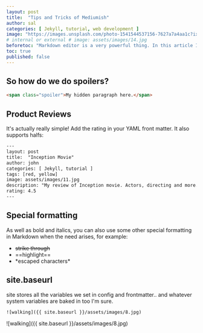 ```yaml
---
layout: post
title:  "Tips and Tricks of Mediumish"
author: sal
categories: [ Jekyll, tutorial, web development ]
image: "https://images.unsplash.com/photo-1541544537156-7627a7a4aa1c?ixlib=rb-0.3.5&ixid=eyJhcHBfaWQiOjEyMDd9&s=a20c472bc23308e390c8ffae3dd90c60&auto=format&fit=crop&w=750&q=80"
# internal or external # image: assets/images/14.jpg
beforetoc: "Markdown editor is a very powerful thing. In this article I'm going to show you what you can actually do with it, some tricks and tips while editing your post."
toc: true
published: false
---
```


## So how do we do spoilers?

```html
<span class="spoiler">My hidden paragraph here.</span>
```

## Product Reviews

It's actually really simple! Add the rating in your YAML front matter. It also supports halfs:

```html
---
layout: post
title:  "Inception Movie"
author: john
categories: [ Jekyll, tutorial ]
tags: [red, yellow]
image: assets/images/11.jpg
description: "My review of Inception movie. Actors, directing and more."
rating: 4.5
---
```

## Special formatting

As well as bold and italics, you can also use some other special formatting in Markdown when the need arises, for example:

+ ~~strike through~~
+ ==highlight==
+ \*escaped characters\*

## site.baseurl

site stores all the variables we set in config and frontmatter.. and whatever system variables are baked in too I'm sure.

`![walking]({{ site.baseurl }}/assets/images/8.jpg)`

![walking]({{ site.baseurl }}/assets/images/8.jpg)
